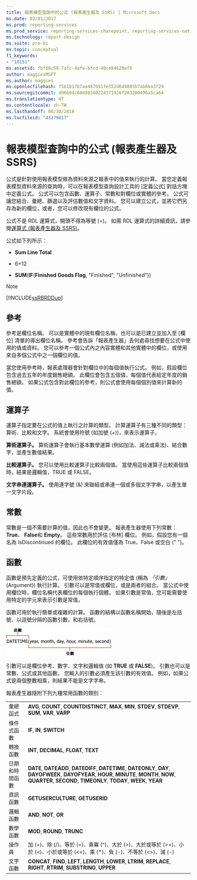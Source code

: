 ```yaml
---
title: 報表模型查詢中的公式 (報表產生器及 SSRS) | Microsoft Docs
ms.date: 03/01/2017
ms.prod: reporting-services
ms.prod_service: reporting-services-sharepoint, reporting-services-native
ms.technology: report-design
ms.suite: pro-bi
ms.topic: conceptual
f1_keywords:
- "10151"
ms.assetid: fbf68c59-7afc-4afe-bfcd-40ce84629af0
author: maggiesMSFT
ms.author: maggies
ms.openlocfilehash: f5b1b17b7aa487691fe352d6d8085b7ab6ba3f29
ms.sourcegitcommit: d96b94c60d88340224371926f283200496a5ca64
ms.translationtype: HT
ms.contentlocale: zh-TW
ms.lasthandoff: 08/30/2018
ms.locfileid: "43279817"
---
```

# <a name="formulas-in-report-model-queries-report-builder-and-ssrs"></a>報表模型查詢中的公式 (報表產生器及 SSRS)
  公式是針對使用報表模型做為資料來源之報表中的值來執行的計算。 當您定義報表模型資料來源的查詢時，可以在報表模型查詢設計工具的 [定義公式] 對話方塊中定義公式。 公式可以包含函數、運算子、常數和對欄位或實體的參考。 公式可讓您結合、彙總、篩選以及評估數值和文字資料。 您可以建立公式，並將它們另存為新的欄位，或者，您可以修改現有欄位的公式。  
  
 公式不是 RDL 運算式，開頭不得為等號 (=)。 如需 RDL 運算式的詳細資訊，請參閱[運算式 &#40;報表產生器及 SSRS&#41;](../../reporting-services/report-design/expressions-report-builder-and-ssrs.md)。  
  
 公式如下列所示：  
  
-   **Sum Line Total**  
  
-   6+12  
  
-   **SUM**(**IF**(**Finished Goods Flag**, "Finished", "Unfinished"))  
  
> [!NOTE]  
>  [!INCLUDE[ssRBRDDup](../../includes/ssrbrddup-md.md)]  
  
## <a name="references"></a>參考  
 參考是欄位名稱。 可以是實體中的現有欄位名稱，也可以是已建立並加入至 [欄位] 清單的導出欄位名稱。 參考會告訴「報表產生器」去何處尋找想要在公式中使用的值或資料。 您可以參考一個公式內之內容實體和其他實體中的欄位，或使用來自多個公式中之一個欄位的值。  
  
 當您使用參考時，報表處理器會針對欄位中的每個值執行公式。 例如，假設欄位包含過去五年的年度銷售總額。 此欄位會包含五個值，每個值代表給定年度的銷售總額。 如果公式包含對此欄位的參考，則公式會使用每個個別值來計算新的值。  
  
## <a name="operators"></a>運算子  
 運算子指定要在公式的值上執行之計算的類型。 計算運算子有三種不同的類型：算術、比較和文字。 系統會使用符號 (如加號 (+))，來表示運算子。  
  
 **算術運算子。** 算術運算子會執行基本數學運算 (例如加法、減法或乘法)、結合數字，並產生數值結果。  
  
 **比較運算子。** 您可以使用比較運算子比較兩個值。 當使用這些運算子比較兩個值時，結果是邏輯值，TRUE 或 FALSE。  
  
 **文字串連運算子。** 使用連字號 (&) 來聯結或串連一個或多個文字字串，以產生單一文字片段。  
  
##  <a name="Constants"></a> 常數  
 常數是一個不需要計算的值，因此也不會變更。 報表產生器使用下列常數： **True**、 **False**和 **Empty**。 這些常數用於評估 [布林] 欄位。 例如，假設您有一個名為 IsDiscontinued 的欄位。 此欄位的有效值僅為 True、False 或空白 (" ")。  
  
##  <a name="Functions"></a> 函數  
 函數是預先定義的公式，可使用依特定順序指定的特定值 (稱為 *「引數」*(Argument)) 執行計算。 引數可以是常值或欄位，或是兩者的組合。 當公式中使用欄位時，欄位名稱代表欄位的每個執行個體。 如果引數是常值，您可能需要使用特定的字元來表示引數是常值。  
  
 函數可用於執行簡單或複雜的計算。 函數的結構以函數名稱開始，隨後是左括號、以逗號分隔的函數引數，和右括號。  
  
 ![函式的範例。](../../reporting-services/report-design/media/functionexample.gif "函式的範例。")  
  
 引數可以是欄位參考、數字、文字和邏輯值 (如 **TRUE** 或 **FALSE**)。 引數也可以是常數、公式或其他函數。 您輸入的引數必須產生該引數的有效值。 例如，如果公式是兩個整數相乘，則結果不能是文字字串。  
  
 報表產生器隨附下列九種常用函數的類別：  
  
|||  
|-|-|  
|彙總函式|**AVG**, **COUNT**, **COUNTDISTINCT**, **MAX**, **MIN**, **STDEV**, **STDEVP**, **SUM**, **VAR**, **VARP**|  
|條件式函數|**IF**, **IN**, **SWITCH**|  
|轉換函數|**INT**, **DECIMAL**, **FLOAT**, **TEXT**|  
|日期和時間函數|**DATE**, **DATEADD**, **DATEDIFF**, **DATETIME**, **DATEONLY**, **DAY**, **DAYOFWEEK**, **DAYOFYEAR**, **HOUR**, **MINUTE**, **MONTH**, **NOW**, **QUARTER**, **SECOND**, **TIMEONLY**, **TODAY**, **WEEK**, **YEAR**|  
|資訊函數|**GETUSERCULTURE**, **GETUSERID**|  
|邏輯函數|**AND**, **NOT**, **OR**|  
|數學函數|**MOD**, **ROUND**, **TRUNC**|  
|操作員|加 (+)、除 (/)、等於 (=)、乘冪 (^)、大於 (>)、大於或等於 (>=)、小於 (<)、小於或等於 (<=)、乘 (*)、負 (-)、不等於 (<>)、減 (-)|  
|文字函數|**CONCAT**, **FIND**, **LEFT**, **LENGTH**, **LOWER**, **LTRIM**, **REPLACE**, **RIGHT**, **RTRIM**, **SUBSTRING**, **UPPER**|  
  
  
